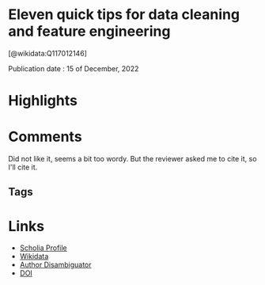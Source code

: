 
Eleven quick tips for data cleaning and feature engineering
===========================================================
  
  [@wikidata:Q117012146]  
  
Publication date : 15 of December, 2022  

# Highlights

# Comments

Did not like it, seems a bit too wordy. But the reviewer asked me to cite it, so I'll cite it. 
## Tags

# Links
  
 * [Scholia Profile](https://scholia.toolforge.org/work/Q117012146)  
 * [Wikidata](https://www.wikidata.org/wiki/Q117012146)  
 * [Author Disambiguator](https://author-disambiguator.toolforge.org/work_item_oauth.php?id=Q117012146&batch_id=&match=1&author_list_id=&doit=Get+author+links+for+work)  
 * [DOI](https://doi.org/10.1371/JOURNAL.PCBI.1010718)  
